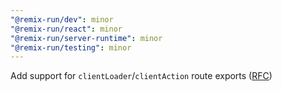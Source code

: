 ```yaml
---
"@remix-run/dev": minor
"@remix-run/react": minor
"@remix-run/server-runtime": minor
"@remix-run/testing": minor
---
```


Add support for `clientLoader`/`clientAction` route exports ([RFC](https://github.com/remix-run/remix/discussions/7634))
